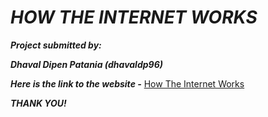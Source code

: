 # ***HOW THE INTERNET WORKS***

***Project submitted by:***

***Dhaval Dipen Patania (dhavaldp96)***

***Here is the link to the website -***
[How The Internet Works](https://dhavaldp96.github.io/How_The_Internet_Works/)

***THANK YOU!***